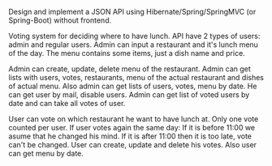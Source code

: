 Design and implement a JSON API using Hibernate/Spring/SpringMVC (or Spring-Boot) without frontend.

Voting system for deciding where to have lunch. 
API have 2 types of users: admin and regular users. 
Admin can input a restaurant and it's lunch menu of the day. 
The menu contains some items, just a dish name and price. 

Admin can create, update, delete menu of the restaurant. 
Admin can get lists with users, votes, restaurants, menu of the actual restaurant and dishes of actual menu.
Also admin can get lists of users, votes, menu by date. He can get user by mail, disable users. 
Admin can get list of voted users by date and can take all votes of user.

User can vote on which restaurant he want to have lunch at. Only one vote counted per user.
If user votes again the same day:
If it is before 11:00 we asume that he changed his mind.
If it is after 11:00 then it is too late, vote can't be changed.
User can create, update and delete his votes. Also user can get menu by date.
